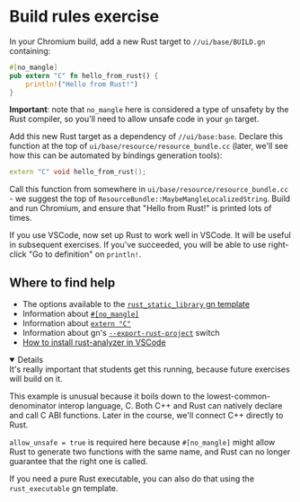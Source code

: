 # Build rules exercise

In your Chromium build, add a new Rust target to `//ui/base/BUILD.gn`
containing:

```rust
#[no_mangle]
pub extern "C" fn hello_from_rust() {
    println!("Hello from Rust!")
}
```

**Important**: note that `no_mangle` here is considered a type of unsafety by
the Rust compiler, so you'll need to allow unsafe code in your `gn` target.

Add this new Rust target as a dependency of `//ui/base:base`. Declare this
function at the top of `ui/base/resource/resource_bundle.cc` (later, we'll see
how this can be automated by bindings generation tools):

```cpp
extern "C" void hello_from_rust();
```

Call this function from somewhere in `ui/base/resource/resource_bundle.cc` - we
suggest the top of `ResourceBundle::MaybeMangleLocalizedString`. Build and run
Chromium, and ensure that "Hello from Rust!" is printed lots of times.

If you use VSCode, now set up Rust to work well in VSCode. It will be useful in
subsequent exercises. If you've succeeded, you will be able to use right-click
"Go to definition" on `println!`.

## Where to find help

- The options available to the [`rust_static_library` gn template][0]
- Information about [`#[no_mangle]`][1]
- Information about [`extern "C"`][2]
- Information about gn's [`--export-rust-project`][3] switch
- [How to install rust-analyzer in VSCode][4]

<details open="true">
It's really important that students get this running, because future exercises
will build on it.

This example is unusual because it boils down to the lowest-common-denominator
interop language, C. Both C++ and Rust can natively declare and call C ABI
functions. Later in the course, we'll connect C++ directly to Rust.

`allow_unsafe = true` is required here because `#[no_mangle]` might allow Rust
to generate two functions with the same name, and Rust can no longer guarantee
that the right one is called.

If you need a pure Rust executable, you can also do that using the
`rust_executable` gn template.

</details>

[0]: https://source.chromium.org/chromium/chromium/src/+/main:build/rust/rust_static_library.gni;l=16
[1]: https://doc.rust-lang.org/beta/reference/abi.html#the-no_mangle-attribute
[2]: https://doc.rust-lang.org/std/keyword.extern.html
[3]: https://gn.googlesource.com/gn/+/main/docs/reference.md#compilation-database
[4]: https://code.visualstudio.com/docs/languages/rust
